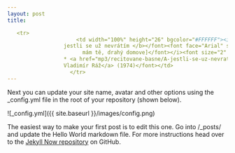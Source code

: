 ```yaml
---
layout: post
title: 

   <tr>
                      <td width="100%" height="26" bgcolor="#FFFFFF"><i><font color="#B90000" size="2" face="Arial"><b>A
                  jestli se už nevrátím </b></font><font face="Arial" size="1">[Ač
                        mám tě, drahý domove]</font></i><font size="2" face="Arial"><br>
                  * <a href="mp3/recitovane-basne/A-jestli-se-uz-nevratim_1974.mp3">recituje
                  Vladimír Ráž</a> (1974)</font></td>
                    </tr>
---
```


Next you can update your site name, avatar and other options using the _config.yml file in the root of your repository (shown below).

![_config.yml]({{ site.baseurl }}/images/config.png)

The easiest way to make your first post is to edit this one. Go into /_posts/ and update the Hello World markdown file. For more instructions head over to the [Jekyll Now repository](https://github.com/barryclark/jekyll-now) on GitHub.
